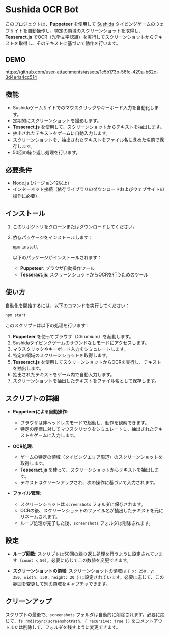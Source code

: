 # Sushida OCR Bot

このプロジェクトは、**Puppeteer** を使用して [Sushida](https://sushida.net/play.html?soundless) タイピングゲームのウェブサイトを自動操作し、特定の領域のスクリーンショットを取得し、**Tesseract.js** でOCR（光学文字認識）を実行してスクリーンショットからテキストを取得し、そのテキストに基づいて動作を行います。

## DEMO


https://github.com/user-attachments/assets/1e5b173b-56fc-429a-b62c-3d4e4a4cc514



## 機能

- Sushidaゲームサイトでのマウスクリックやキーボード入力を自動化します。
- 定期的にスクリーンショットを撮影します。
- **Tesseract.js** を使用して、スクリーンショットからテキストを抽出します。
- 抽出されたテキストをゲームに自動入力します。
- スクリーンショットを、抽出されたテキストをファイル名に含めた名前で保存します。
- 50回の繰り返し処理を行います。

## 必要条件

- Node.js (バージョン12以上)
- インターネット接続（依存ライブラリのダウンロードおよびウェブサイトの操作に必要）

## インストール

1. このリポジトリをクローンまたはダウンロードしてください。

2. 依存パッケージをインストールします：

   ```bash
   npm install
   ```

   以下のパッケージがインストールされます：
   - **Puppeteer**: ブラウザ自動操作ツール
   - **Tesseract.js**: スクリーンショットからOCRを行うためのツール

## 使い方

自動化を開始するには、以下のコマンドを実行してください：

```bash
npm start
```

このスクリプトは以下の処理を行います：
1. **Puppeteer** を使ってブラウザ（Chromium）を起動します。
2. Sushidaタイピングゲームのサウンドなしモードにアクセスします。
3. マウスクリックやキーボード入力をシミュレートします。
4. 特定の領域のスクリーンショットを取得します。
5. **Tesseract.js** を使用してスクリーンショットからOCRを実行し、テキストを抽出します。
6. 抽出されたテキストをゲーム内で自動入力します。
7. スクリーンショットを抽出したテキストをファイル名として保存します。

## スクリプトの詳細

- **Puppeteerによる自動操作**:
   - ブラウザは非ヘッドレスモードで起動し、動作を観察できます。
   - 特定の座標に対してマウスクリックをシミュレートし、抽出されたテキストをゲームに入力します。

- **OCR処理**:
   - ゲームの特定の領域（タイピングエリア周辺）のスクリーンショットを取得します。
   - **Tesseract.js** を使って、スクリーンショットからテキストを抽出します。
   - テキストはクリーンアップされ、次の操作に基づいて入力されます。

- **ファイル管理**:
   - スクリーンショットは `screenshots` フォルダに保存されます。
   - OCRの後、スクリーンショットのファイル名が抽出したテキストを元にリネームされます。
   - ループ処理が完了した後、`screenshots` フォルダは削除されます。

## 設定

- **ループ回数**: スクリプトは50回の繰り返し処理を行うように設定されています（`count < 50`）。必要に応じてこの数値を変更できます。

- **スクリーンショットの領域**: スクリーンショットの領域は `{ x: 250, y: 350, width: 350, height: 20 }` に設定されています。必要に応じて、この範囲を変更して別の領域をキャプチャできます。

## クリーンアップ

スクリプトの最後で、`screenshots` フォルダは自動的に削除されます。必要に応じて、`fs.rmdirSync(screenshotPath, { recursive: true })` をコメントアウトまたは削除して、フォルダを残すように変更できます。

